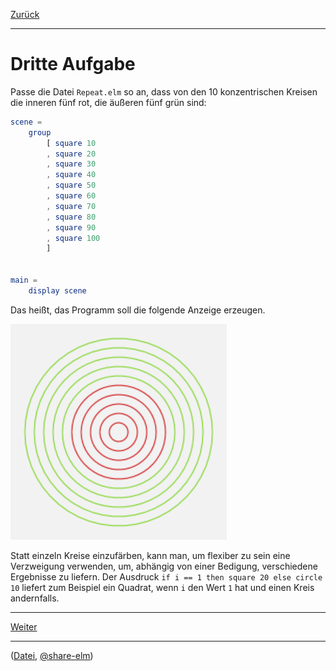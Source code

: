 [Zurück](Re-Use.md)

---

# Dritte Aufgabe

Passe die Datei `Repeat.elm` so an, dass von den 10 konzentrischen Kreisen die inneren fünf rot, die äußeren fünf grün sind:

```elm
scene =
    group
        [ square 10
        , square 20
        , square 30
        , square 40
        , square 50
        , square 60
        , square 70
        , square 80
        , square 90
        , square 100
        ]


main =
    display scene
```


Das heißt, das Programm soll die folgende Anzeige erzeugen.

![Farbige Kreise](../images/Kreise.png)


Statt einzeln Kreise einzufärben, kann man, um flexiber zu sein eine Verzweigung verwenden, um, abhängig von einer Bedigung, verschiedene Ergebnisse zu liefern.
Der Ausdruck `if i == 1 then square 20 else circle 10` liefert zum Beispiel ein Quadrat, wenn `i` den Wert `1` hat und einen Kreis andernfalls.


---

[Weiter](Circles.md)

---

([Datei](https://raw.githubusercontent.com/jvoigtlaender/Elm-Kurs/master/src/task03/Kreise.elm), [@share-elm](http://share-elm.com/sprout/55896f3fe4b06aacf0e8a75c/0.14/view))
